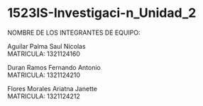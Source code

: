 # 1523IS-Investigaci-n_Unidad_2

NOMBRE DE LOS INTEGRANTES DE EQUIPO:

Aguilar Palma Saul Nicolas       <br>MATRICULA: 1321124160<br>

Duran Ramos Fernando Antonio     <br>MATRICULA: 1321124210<br>

Flores Morales Ariatna Janette   <br>MATRICULA: 1321124212<br>

